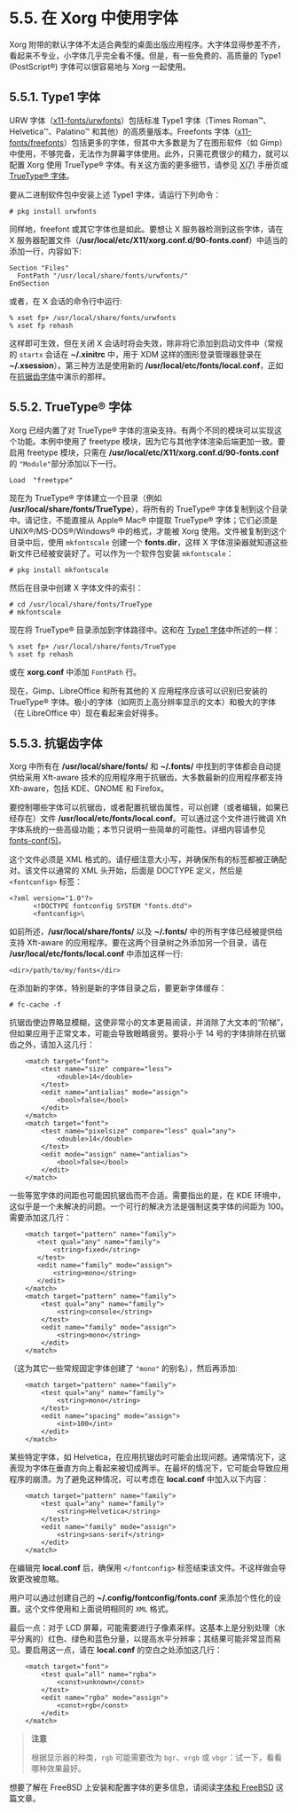 # 5.5. 在 Xorg 中使用字体

Xorg 附带的默认字体不太适合典型的桌面出版应用程序。大字体显得参差不齐，看起来不专业，小字体几乎完全看不懂。但是，有一些免费的、高质量的 Type1 (PostScript®) 字体可以很容易地与 Xorg 一起使用。

## 5.5.1. Type1 字体

URW 字体（[x11-fonts/urwfonts](https://cgit.freebsd.org/ports/tree/x11-fonts/urwfonts/)）包括标准 Type1 字体（Times Roman™、Helvetica™、Palatino™ 和其他）的高质量版本。Freefonts 字体（[x11-fonts/freefonts](https://cgit.freebsd.org/ports/tree/x11-fonts/freefonts/)）包括更多的字体，但其中大多数是为了在图形软件（如 Gimp）中使用，不够完备，无法作为屏幕字体使用。此外，只需花费很少的精力，就可以配置 Xorg 使用 TrueType® 字体。有关这方面的更多细节，请参见 [X(7)](https://www.freebsd.org/cgi/man.cgi?query=X&sektion=7&format=html) 手册页或 [TrueType® 字体](https://docs.freebsd.org/en/books/handbook/x11/#truetype)。

要从二进制软件包中安装上述 Type1 字体，请运行下列命令：

```
# pkg install urwfonts
```

同样地，freefont 或其它字体也是如此。要想让 X 服务器检测到这些字体，请在 X 服务器配置文件（**/usr/local/etc/X11/xorg.conf.d/90-fonts.conf**）中适当的添加一行，内容如下:

```
Section "Files"
  FontPath "/usr/local/share/fonts/urwfonts/"
EndSection
```

或者，在 X 会话的命令行中运行:

```
% xset fp+ /usr/local/share/fonts/urwfonts
% xset fp rehash
```

这样即可生效，但在关闭 X 会话时将会失效，除非将它添加到启动文件中（常规的 `startx` 会话在 **~/.xinitrc** 中，用于 XDM 这样的图形登录管理器登录在 **~/.xsession**）。第三种方法是使用新的 **/usr/local/etc/fonts/local.conf**，正如在[抗锯齿字体](https://docs.freebsd.org/en/books/handbook/book/#antialias)中演示的那样。

## 5.5.2. TrueType® 字体

Xorg 已经内置了对 TrueType® 字体的渲染支持。有两个不同的模块可以实现这个功能。本例中使用了 freetype 模块，因为它与其他字体渲染后端更加一致。要启用 freetype 模块，只需在 **/usr/local/etc/X11/xorg.conf.d/90-fonts.conf** 的 `"Module"`部分添加以下一行。

```
Load  "freetype"
```

现在为 TrueType® 字体建立一个目录（例如 **/usr/local/share/fonts/TrueType**），将所有的 TrueType® 字体复制到这个目录中。请记住，不能直接从 Apple® Mac® 中提取 TrueType® 字体；它们必须是 UNIX®/MS-DOS®/Windows® 中的格式，才能被 Xorg 使用。文件被复制到这个目录中后，使用 `mkfontscale` 创建一个  **fonts.dir**，这样 X 字体渲染器就知道这些新文件已经被安装好了。可以作为一个软件包安装 `mkfontscale`：

```
# pkg install mkfontscale
```

然后在目录中创建 X 字体文件的索引：

```
# cd /usr/local/share/fonts/TrueType
# mkfontscale
```

现在将 TrueType® 目录添加到字体路径中。这和在 [Type1 字体](https://docs.freebsd.org/en/books/handbook/book/#type1)中所述的一样：

```
% xset fp+ /usr/local/share/fonts/TrueType
% xset fp rehash
```

或在 **xorg.conf** 中添加 `FontPath` 行。

现在，Gimp、LibreOffice 和所有其他的 X 应用程序应该可以识别已安装的 TrueType® 字体。极小的字体（如网页上高分辨率显示的文本）和极大的字体（在 LibreOffice 中）现在看起来会好得多。

## 5.5.3. 抗锯齿字体

Xorg 中所有在 **/usr/local/share/fonts/** 和 **~/.fonts/** 中找到的字体都会自动提供给采用 Xft-aware 技术的应用程序用于抗锯齿。大多数最新的应用程序都支持 Xft-aware，包括 KDE、GNOME 和 Firefox。

要控制哪些字体可以抗锯齿，或者配置抗锯齿属性，可以创建（或者编辑，如果已经存在）文件 **/usr/local/etc/fonts/local.conf**。可以通过这个文件进行微调 Xft 字体系统的一些高级功能；本节只说明一些简单的可能性。详细内容请参见 [fonts-conf(5)](https://man.freebsd.org/cgi/man.cgi?query=fonts-conf&sektion=5&format=html)。

这个文件必须是 XML 格式的。请仔细注意大小写，并确保所有的标签都被正确配对。该文件以通常的 XML 头开始，后面是 DOCTYPE 定义，然后是`<fontconfig>` 标签：

```
<?xml version="1.0"?>
      <!DOCTYPE fontconfig SYSTEM "fonts.dtd">
      <fontconfig>\
```

如前所述，**/usr/local/share/fonts/** 以及 **~/.fonts/** 中的所有字体已经被提供给支持 Xft-aware 的应用程序。要在这两个目录树之外添加另一个目录，请在 **/usr/local/etc/fonts/local.conf** 中添加这样一行:

```
<dir>/path/to/my/fonts</dir>
```

在添加新的字体，特别是新的字体目录之后，要更新字体缓存：

```
# fc-cache -f
```

抗锯齿使边界略显模糊，这使非常小的文本更易阅读，并消除了大文本的“阶梯”，但如果应用于正常文本，可能会导致眼睛疲劳。要将小于 14 号的字体排除在抗锯齿之外，请加入这几行：

```
    <match target="font">
	    <test name="size" compare="less">
			<double>14</double>
	    </test>
	    <edit name="antialias" mode="assign">
			<bool>false</bool>
	    </edit>
	</match>
	<match target="font">
	    <test name="pixelsize" compare="less" qual="any">
			<double>14</double>
	    </test>
	    <edit mode="assign" name="antialias">
			<bool>false</bool>
	    </edit>
	</match>
```

一些等宽字体的间距也可能因抗锯齿而不合适。需要指出的是，在 KDE 环境中，这似乎是一个未解决的问题。一个可行的解决方法是强制这类字体的间距为 100。需要添加这几行：

```
	<match target="pattern" name="family">
	   <test qual="any" name="family">
	       <string>fixed</string>
	   </test>
	   <edit name="family" mode="assign">
	       <string>mono</string>
	   </edit>
	</match>
	<match target="pattern" name="family">
	    <test qual="any" name="family">
			<string>console</string>
	    </test>
	    <edit name="family" mode="assign">
			<string>mono</string>
	    </edit>
	</match>
```
（这为其它一些常规固定字体创建了 `"mono"` 的别名），然后再添加:

```
    <match target="pattern" name="family">
	    <test qual="any" name="family">
		 	<string>mono</string>
	    </test>
	    <edit name="spacing" mode="assign">
			<int>100</int>
	    </edit>
	</match>
```

某些特定字体，如 Helvetica，在应用抗锯齿时可能会出现问题。通常情况下，这表现为字体在垂直方向上看起来被切成两半。在最坏的情况下，它可能会导致应用程序的崩溃。为了避免这种情况，可以考虑在 **local.conf** 中加入以下内容：

```
    <match target="pattern" name="family">
		<test qual="any" name="family">
			<string>Helvetica</string>
	    </test>
	    <edit name="family" mode="assign">
			<string>sans-serif</string>
	    </edit>
	</match>
```

在编辑完 **local.conf** 后，确保用 `</fontconfig>` 标签结束该文件。不这样做会导致更改被忽略。

用户可以通过创建自己的 **~/.config/fontconfig/fonts.conf** 来添加个性化的设置。这个文件使用和上面说明相同的 `XML` 格式。

最后一点：对于 LCD 屏幕，可能需要进行子像素采样。这基本上是分别处理（水平分离的）红色、绿色和蓝色分量，以提高水平分辨率；其结果可能非常显而易见。要启用这一点，请在 **local.conf** 的空白之处添加这几行：

```
	<match target="font">
	    <test qual="all" name="rgba">
			<const>unknown</const>
	    </test>
	    <edit name="rgba" mode="assign">
			<const>rgb</const>
		</edit>
	</match>
```

> **注意**
>
> 根据显示器的种类，`rgb` 可能需要改为 `bgr`、`vrgb` 或 `vbgr`：试一下，看看哪种效果最好。

想要了解在 FreeBSD 上安装和配置字体的更多信息，请阅读[字体和 FreeBSD](https://docs.freebsd.org/en/articles/fonts/) 这篇文章。